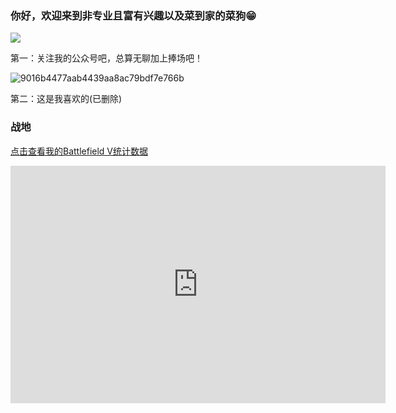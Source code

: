 ### 你好，欢迎来到非专业且富有兴趣以及菜到家的菜狗😁

![](https://github-readme-stats.vercel.app/api?username=ONLYLOVELYKISS)

<!--
**ONLYLOVELYKISS/ONLYLOVELYKISS** is a ✨ _special_ ✨ repository because its `README.md` (this file) appears on your GitHub profile.

Here are some ideas to get you started:

- 🔭 I’m currently working on ...
- 🌱 I’m currently learning ...
- 👯 I’m looking to collaborate on ...
- 🤔 I’m looking for help with ...
- 💬 Ask me about ...
- 📫 How to reach me: ...
- 😄 Pronouns: ...
- ⚡ Fun fact: ...
-->
第一：关注我的公众号吧，总算无聊加上捧场吧！

![9016b4477aab4439aa8ac79bdf7e766b](https://user-images.githubusercontent.com/88222714/222878536-4a1995fe-ad26-4a19-b62c-1804183853f3.png)

第二：这是我喜欢的(已删除)

<!--START_SECTION:waka-->
<!--END_SECTION:waka-->

### 战地
[点击查看我的Battlefield V统计数据](https://widgets.gametools.network/stats/pc/name/ONLYLOVELY/bfv/zh-CN/50)

<iframe title="Stats widget" src="https://widgets.gametools.network/stats/pc/name/ONLYLOVELY/bfv/zh-CN/50" height="380px" width="600px" frameborder="0" allowtransparency="true"></iframe>


